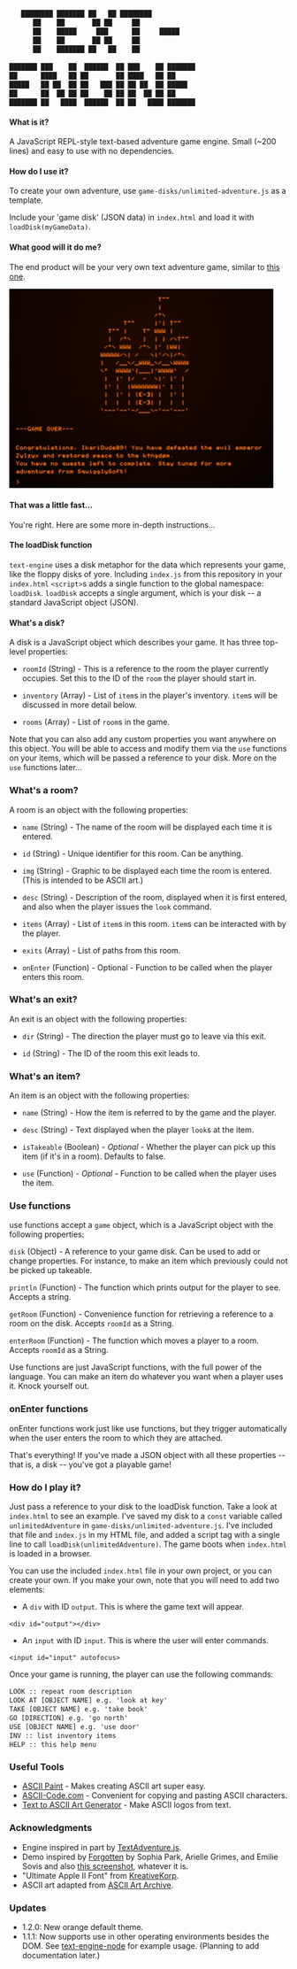 ```
   ████████ ███████ ██   ██ ████████               
      ██    ██       ██ ██     ██                  
      ██    █████     ███      ██     █████            
      ██    ██       ██ ██     ██                  
      ██    ███████ ██   ██    ██                  
                                                
███████ ███    ██  ██████  ██ ███    ██ ███████ 
██      ████   ██ ██       ██ ████   ██ ██      
█████   ██ ██  ██ ██   ███ ██ ██ ██  ██ █████   
██      ██  ██ ██ ██    ██ ██ ██  ██ ██ ██      
███████ ██   ████  ██████  ██ ██   ████ ███████
```

#### What is it?
A JavaScript REPL-style text-based adventure game engine. Small (~200 lines) and easy to use with no dependencies.

#### How do I use it?
To create your own adventure, use `game-disks/unlimited-adventure.js` as a template.

Include your 'game disk' (JSON data) in `index.html` and load it with `loadDisk(myGameData)`.

#### What good will it do me?
The end product will be your very own text adventure game, similar to [this one](http://okaybenji.github.io/text-engine).

![Demo Screenshot](screenshot.gif "Demo Screenshot")

#### That was a little fast...
You're right. Here are some more in-depth instructions...

#### The loadDisk function
`text-engine` uses a disk metaphor for the data which represents your game, like the floppy disks of yore. Including `index.js` from this repository in your `index.html` `<script>`s adds a single function to the global namespace: `loadDisk`. `loadDisk` accepts a single argument, which is your disk -- a standard JavaScript object (JSON).

#### What's a disk?
A disk is a JavaScript object which describes your game. It has three top-level properties:

* `roomId` (String) - This is a reference to the room the player currently occupies. Set this to the ID of the `room` the player should start in.

* `inventory` (Array) - List of `item`s in the player's inventory. `item`s will be discussed in more detail below.

* `rooms` (Array) - List of `room`s in the game.

Note that you can also add any custom properties you want anywhere on this object. You will be able to access and modify them via the `use` functions on your items, which will be passed a reference to your disk. More on the `use` functions later...

### What's a room?
A room is an object with the following properties:

* `name` (String) - The name of the room will be displayed each time it is entered.

* `id` (String) - Unique identifier for this room. Can be anything.

* `img` (String) - Graphic to be displayed each time the room is entered. (This is intended to be ASCII art.)

* `desc` (String) - Description of the room, displayed when it is first entered, and also when the player issues the `look` command.

* `items` (Array) - List of `item`s in this room. `item`s can be interacted with by the player.

* `exits` (Array) - List of paths from this room.

* `onEnter` (Function) - Optional - Function to be called when the player enters this room.

### What's an exit?

An exit is an object with the following properties:

* `dir` (String) - The direction the player must go to leave via this exit.

* `id` (String) - The ID of the room this exit leads to.

### What's an item?

An item is an object with the following properties:

* `name` (String) - How the item is referred to by the game and the player.

* `desc` (String) - Text displayed when the player `look`s at the item.

* `isTakeable` (Boolean) - *Optional* - Whether the player can pick up this item (if it's in a room). Defaults to false.

* `use` (Function) - *Optional* - Function to be called when the player uses the item.

### Use functions
use functions accept a `game` object, which is a JavaScript object with the following properties:

`disk` (Object) - A reference to your game disk. Can be used to add or change properties. For instance, to make an item which previously could not be picked up takeable.

`println` (Function) - The function which prints output for the player to see. Accepts a string.

`getRoom` (Function) - Convenience function for retrieving a reference to a room on the disk. Accepts `roomId` as a String.

`enterRoom` (Function) - The function which moves a player to a room. Accepts `roomId` as a String.

Use functions are just JavaScript functions, with the full power of the language. You can make an item do whatever you want when a player uses it. Knock yourself out.

### onEnter functions
onEnter functions work just like use functions, but they trigger automatically when the user enters the room to which they are attached.

That's everything! If you've made a JSON object with all these properties -- that is, a disk -- you've got a playable game!

### How do I play it?
Just pass a reference to your disk to the loadDisk function. Take a look at `index.html` to see an example. I've saved my disk to a `const` variable called `unlimitedAdventure` in `game-disks/unlimited-adventure.js`. I've included that file and `index.js` in my HTML file, and added a script tag with a single line to call `loadDisk(unlimitedAdventure)`. The game boots when `index.html` is loaded in a browser.

You can use the included `index.html` file in your own project, or you can create your own. If you make your own, note that you will need to add two elements:

* A `div` with ID `output`. This is where the game text will appear.
```
<div id="output"></div>
```
* An `input` with ID `input`. This is where the user will enter commands.
```
<input id="input" autofocus>
```

Once your game is running, the player can use the following commands:

```
LOOK :: repeat room description
LOOK AT [OBJECT NAME] e.g. 'look at key'
TAKE [OBJECT NAME] e.g. 'take book'
GO [DIRECTION] e.g. 'go north'
USE [OBJECT NAME] e.g. 'use door'
INV :: list inventory items
HELP :: this help menu
```

### Useful Tools
* [ASCII Paint](http://www.asciipaint.com) - Makes creating ASCII art super easy.
* [ASCII-Code.com](http://www.ascii-code.com) - Convenient for copying and pasting ASCII characters.
* [Text to ASCII Art Generator](http://patorjk.com/software/taag/#p=display&h=2&v=2&f=ANSI%20Regular&t=text%0A-engine) - Make ASCII logos from text.

### Acknowledgments
* Engine inspired in part by [TextAdventure.js](https://github.com/TheBroox/TextAdventure.js).
* Demo inspired by [Forgotten](https://sophiapark.itch.io/forgotten) by Sophia Park, Arielle Grimes, and Emilie Sovis and also [this screenshot](https://cdn-images-1.medium.com/max/1600/1*IRP1NLN5jQTwuWNfXXhjPA.gif), whatever it is.
* "Ultimate Apple II Font" from [KreativeKorp](http://www.kreativekorp.com/software/fonts/apple2.shtml).
* ASCII art adapted from [ASCII Art Archive](https://www.asciiart.eu/buildings-and-places/castles).

### Updates

* 1.2.0: New orange default theme.
* 1.1.1: Now supports use in other operating environments besides the DOM. See [text-engine-node](https://github.com/okaybenji/text-engine-node) for example usage. (Planning to add documentation later.)
